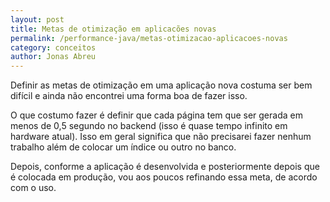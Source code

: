 ```yaml
---
layout: post
title: Metas de otimização em aplicacões novas
permalink: /performance-java/metas-otimizacao-aplicacoes-novas
category: conceitos
author: Jonas Abreu
---
```


Definir as metas de otimização em uma aplicação nova costuma ser bem difícil e ainda não encontrei uma forma
boa de fazer isso.

O que costumo fazer é definir que cada página tem que ser gerada em menos de 0,5 segundo no backend (isso é 
quase tempo infinito em hardware atual). Isso em geral significa que não precisarei fazer nenhum trabalho além 
de colocar um índice ou outro no banco.

Depois, conforme a aplicação é desenvolvida e posteriormente depois que é colocada em produção, vou aos poucos
refinando essa meta, de acordo com o uso.
